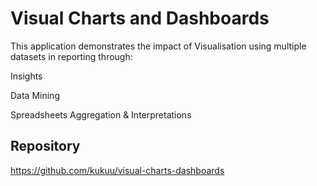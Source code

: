 # Visual Charts and  Dashboards
This application demonstrates the impact of Visualisation using multiple  datasets in reporting through:

Insights

Data Mining

Spreadsheets Aggregation & Interpretations 

## Repository 
https://github.com/kukuu/visual-charts-dashboards



